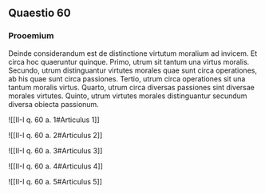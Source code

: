 ## Quaestio 60

### Prooemium

Deinde considerandum est de distinctione virtutum moralium ad invicem. Et circa hoc quaeruntur quinque. Primo, utrum sit tantum una virtus moralis. Secundo, utrum distinguantur virtutes morales quae sunt circa operationes, ab his quae sunt circa passiones. Tertio, utrum circa operationes sit una tantum moralis virtus. Quarto, utrum circa diversas passiones sint diversae morales virtutes. Quinto, utrum virtutes morales distinguantur secundum diversa obiecta passionum.

![[II-I q. 60 a. 1#Articulus 1]]

![[II-I q. 60 a. 2#Articulus 2]]

![[II-I q. 60 a. 3#Articulus 3]]

![[II-I q. 60 a. 4#Articulus 4]]

![[II-I q. 60 a. 5#Articulus 5]]

